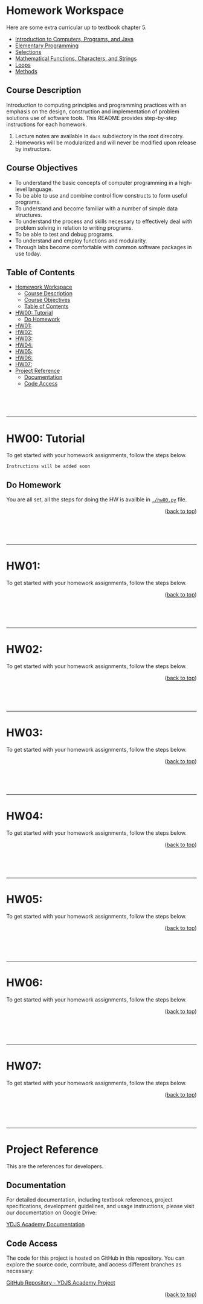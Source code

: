 <!-- 
 @requires
 1. VSCode extension: Markdown Preview Enhanced
 2. Shortcut: 'Ctrl' + 'Shift' + 'V'
 3. Split: Drag to right (->)

 @requires
 1. VSCode extension: Markdown All in One
 2. `File` > `Preferences` > `Keyboard Shortcuts`
 3. toggle code span > `Ctrl + '`
 4. toggle code block > `Ctrl + Shift + '`

 @usage
 1. End of Proof (Q.E.D.): <div style="text-align: right;">&#11035;</div>
 2. End of Each Section: 

     <br /><br /><br />

     ---



     <p align="right">(<a href="#readme-top">back to top</a>)</p>

 3. ![image_title_](images/imagefile.png)
 4. [url_title](URL)
 -->
<!-- Anchor Tag (Object) for "back to top" -->
<a id="readme-top"></a> 

# Homework Workspace
Here are some extra curricular up to textbook chapter 5.

- [Introduction to Computers, Programs, and Java](https://liveexample.pearsoncmg.com/checkpoint/Chapter1.html)
- [Elementary Programming](https://liveexample.pearsoncmg.com/checkpoint/Chapter2.html)
- [Selections](https://liveexample.pearsoncmg.com/checkpoint/Chapter3.html)
- [Mathematical Functions, Characters, and Strings](https://liveexample.pearsoncmg.com/checkpoint/Chapter4.html)
- [Loops](https://liveexample.pearsoncmg.com/checkpoint/Chapter5.html)
- [Methods](https://liveexample.pearsoncmg.com/checkpoint/Chapter6.html)


## Course Description
Introduction to computing principles and programming practices with an emphasis on the design, construction and implementation of problem solutions use of software tools. This README provides step-by-step instructions for each homework.
1. Lecture notes are available in `docs` subdiectory in the root direcotry.
2. Homeworks will be modularized and will never be modified upon release by instructors.

## Course Objectives
- To understand the basic concepts of computer programming in a high-level language.
- To be able to use and combine control flow constructs to form useful programs.
- To understand and become familiar with a number of simple data structures.
- To understand the process and skills necessary to effectively deal with problem solving in relation to writing programs.
- To be able to test and debug programs.
- To understand and employ functions and modularity.
- Through labs become comfortable with common software packages in use today.


## Table of Contents
- [Homework Workspace](#homework-workspace)
  - [Course Description](#course-description)
  - [Course Objectives](#course-objectives)
  - [Table of Contents](#table-of-contents)
- [HW00: Tutorial](#hw00-tutorial)
  - [Do Homework](#do-homework)
- [HW01:](#hw01)
- [HW02:](#hw02)
- [HW03:](#hw03)
- [HW04:](#hw04)
- [HW05:](#hw05)
- [HW06:](#hw06)
- [HW07:](#hw07)
- [Project Reference](#project-reference)
  - [Documentation](#documentation)
  - [Code Access](#code-access)

<br /><br /><br />

---

# HW00: Tutorial
To get started with your homework assignments, follow the steps below.

```
Instructions will be added soon
```

<!-- ## Set Up Your Virtual Environment (Activate venv)
Before running any code, make sure you have your virtual environment set up.

- If you haven't set up a virtual environment yet, follow the setup instructions provided in the root repository.
- If you don't have `venv` like folder name and VSCode bash session does not show you `(venv)` on top, that means you need to setup a virtual environment

Finally, to activate the venv, run the following script.
```bash
source venv/Scripts/activate
```

## Open VSCode in this directory
This `src` (source code) directory is where you are going to actually code. Open your VS Code here to proceed.


## Check Python Version
Make sure that Python is virtually executing and the correct version is available in your virtual environment.

Run the following command to check your Python virtual environment:
```bash
python --version
```

## Execution of Application with Environment Setup
Once you check `python --version`, you can now run your application. Simply type in the following command.
```bash
./run.sh
```

## Direct Execution of Application
Once you check `python --version`, you can now run your application. Simply type in the following command.
```bash
python main/python/cli.py
``` -->


## Do Homework
You are all set, all the steps for doing the HW is availble in [`./hw00.py`](./hw00.py) file.
<p align="right">(<a href="#readme-top">back to top</a>)</p>

<br /><br /><br />

---

# HW01: 
To get started with your homework assignments, follow the steps below.
<!-- All the steps for doing the HW is availble in [`./hw01.py`](./hw01.py) file. -->

<p align="right">(<a href="#readme-top">back to top</a>)</p>

<br /><br /><br />

---

# HW02: 
To get started with your homework assignments, follow the steps below.


<p align="right">(<a href="#readme-top">back to top</a>)</p>

<br /><br /><br />

---

# HW03: 
To get started with your homework assignments, follow the steps below.


<p align="right">(<a href="#readme-top">back to top</a>)</p>

<br /><br /><br />

---

# HW04: 
To get started with your homework assignments, follow the steps below.


<p align="right">(<a href="#readme-top">back to top</a>)</p>

<br /><br /><br />

---

# HW05: 
To get started with your homework assignments, follow the steps below.


<p align="right">(<a href="#readme-top">back to top</a>)</p>

<br /><br /><br />

---

# HW06:  
To get started with your homework assignments, follow the steps below.


<p align="right">(<a href="#readme-top">back to top</a>)</p>

<br /><br /><br />

---

# HW07: 
To get started with your homework assignments, follow the steps below.


<p align="right">(<a href="#readme-top">back to top</a>)</p>




















<br /><br /><br />

---


# Project Reference
This are the references for developers.

## Documentation

For detailed documentation, including textbook references, project specifications, development guidelines, and usage instructions, please visit our documentation on Google Drive:

[YDJS Academy Documentation](https://drive.google.com/drive/folders/1quzaFGCofImVVMIplGbBr-Biqa3eWYgq?usp=drive_link)

## Code Access

The code for this project is hosted on GitHub in this repository. You can explore the source code, contribute, and access different branches as necessary:

[GitHub Repository - YDJS Academy Project](https://github.com/JaehoonSong12/ydjs_academic)


<p align="right">(<a href="#readme-top">back to top</a>)</p>
















